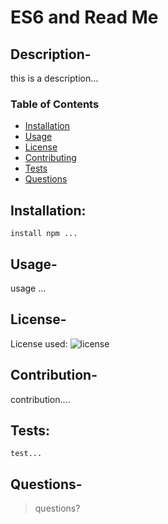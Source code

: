 
  # ES6 and Read Me
  
  ## Description-
  this is a description...

  ### Table of Contents
  * [Installation](#installation)
  * [Usage](#usage)
  * [License](#license)
  * [Contributing](#contributing)
  * [Tests](#tests)
  * [Questions](#questions)

  ## <a name="installation"></a> Installation:
  ``` install npm ... ``` 

  ## <a name="usage"></a> Usage-
   usage ...

  ## <a name="license"></a> License-
  License used: ![license](https://img.shields.io/badge/license-Apache-GREEN)

  ## <a name="contributing"></a> Contribution-
   contribution....

  ## <a name="tests"></a> Tests:
  ``` test... ``` 
    
  ## <a name="questions"></a> Questions-
  > questions?
  